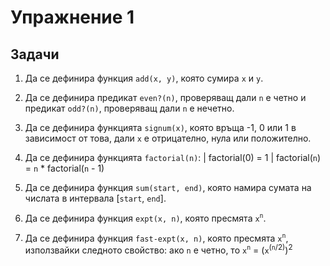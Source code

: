Упражнение 1
============

Задачи
------

1. Да се дефинира функция `add(x, y)`, която сумира `x` и `y`.

2. Да се дефинира предикат `even?(n)`, проверяващ дали `n` е четно и
предикат `odd?(n)`, проверяващ дали `n` е нечетно.

3. Да се дефинира функцията `signum(x)`, която връща -1, 0 или 1 в зависимост
от това, дали `x` е отрицателно, нула или положително.

4. Да се дефинира функцията `factorial(n)`:
| factorial(0) = 1
| factorial(`n`) = `n` * factorial(`n` - 1)

5. Да се дефинира функция `sum(start, end)`, която намира сумата на числата в
интервала [`start`, `end`].

6. Да се дефинира функция `expt(x, n)`, която пресмята `x`<sup>`n`</sup>.

7. Да се дефинира функция `fast-expt(x, n)`, която пресмята `x`<sup>`n`</sup>,
използвайки следното свойство:
ако `n` е четно, то `x`<sup>`n`</sup> = (`x`<sup>(`n`/2)</sup>)<sup>2</sup>

